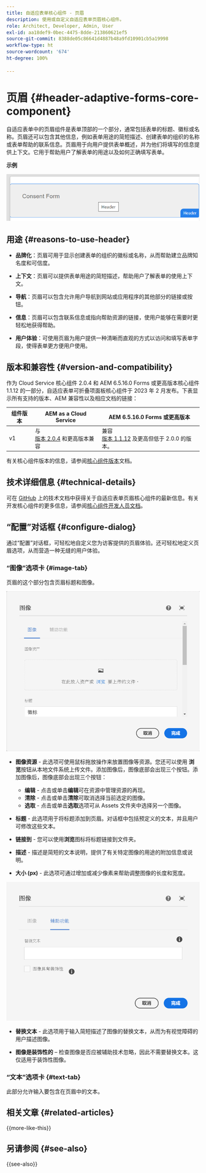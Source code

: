 ```yaml
---
title: 自适应表单核心组件 - 页眉
description: 使用或自定义自适应表单页眉核心组件。
role: Architect, Developer, Admin, User
exl-id: aa18def9-0bec-4475-8dde-213860621ef5
source-git-commit: 8388de05c86641d4887b48a9fd10901cb5a19998
workflow-type: ht
source-wordcount: '674'
ht-degree: 100%

---
```


# 页眉 {#header-adaptive-forms-core-component}

自适应表单中的页眉组件是表单顶部的一个部分，通常包括表单的标题、徽标或名称。页眉还可以包含其他信息，例如表单用途的简短描述、创建表单的组织的名称或表单帮助的联系信息。页眉用于向用户提供表单概述，并为他们将填写的信息提供上下文。它用于帮助用户了解表单的用途以及如何正确填写表单。

**示例**

![示例](/help/adaptive-forms/assets/header.png)

## 用途 {#reasons-to-use-header}

- **品牌化**：页眉可用于显示创建表单的组织的徽标或名称，从而帮助建立品牌知名度和可信度。

- **上下文**：页眉可以提供表单用途的简短描述，帮助用户了解表单的使用上下文。

- **导航**：页眉可以包含允许用户导航到网站或应用程序的其他部分的链接或按钮。

- **信息**：页眉可以包含联系信息或指向帮助资源的链接，使用户能够在需要时更轻松地获得帮助。

- **用户体验**：可使用页眉为用户提供一种清晰而直观的方式以访问和填写表单字段，使得表单更方便用户使用。

## 版本和兼容性 {#version-and-compatibility}

作为 Cloud Service 核心组件 2.0.4 和 AEM 6.5.16.0 Forms 或更高版本核心组件 1.1.12 的一部分，自适应表单可折叠项面板核心组件于 2023 年 2 月发布。下表显示所有支持的版本、AEM 兼容性以及相应文档的链接：

| 组件版本 | AEM as a Cloud Service | AEM 6.5.16.0 Forms 或更高版本 |
|---|---|---|
| v1 | 与<br>[版本 2.0.4](/help/adaptive-forms/version.md) 和更高版本兼容 | 兼容<br>[版本 1.1.12](/help/adaptive-forms/version.md) 及更高但低于 2.0.0 的版本。 |

有关核心组件版本的信息，请参阅[核心组件版本](/help/adaptive-forms/version.md)文档。


<!-- ## Sample Component Output {#sample-component-output}

To experience the Accordion Component as well as see examples of its configuration options as well as HTML and JSON output, visit the [Component Library](https://adobe.com/go/aem_cmp_library_accordion). -->


## 技术详细信息 {#technical-details}

可在 [GitHub](https://github.com/adobe/aem-core-forms-components/tree/master/ui.af.apps/src/main/content/jcr_root/apps/core/fd/components/form/pageheader/v1/pageheader) 上的技术文档中获得关于自适应表单页眉核心组件的最新信息。有关开发核心组件的更多信息，请参阅[核心组件开发人员文档](/help/developing/overview.md)。

## “配置”对话框 {#configure-dialog}

通过“配置”对话框，可轻松地自定义您为访客提供的页眉体验。还可轻松地定义页眉选项，从而营造一种无缝的用户体验。

### “图像”选项卡 {#image-tab}

页眉的这个部分包含页眉标题和图像。

![“图像”选项卡](/help/adaptive-forms/assets/header_image.png)

- **图像资源** - 此选项可使用鼠标拖放操作来放置图像等资源。您还可以使用 **浏览**&#x200B;按钮从本地文件系统上传文件。添加图像后，图像底部会出现三个按钮。添加图像后，图像底部会出现三个按钮：
   - **编辑** - 点击或单击&#x200B;**编辑**&#x200B;可在资源中管理资源的再现。
   - **清除** - 点击或单击&#x200B;**清除**&#x200B;可取消选择当前选定的图像。
   - **选取** - 点击或单击&#x200B;**选取**&#x200B;选项可从 Assets 文件夹中选择另一个图像。

- **标题** - 此选项用于将标题添加到页眉。对话框中包括预定义的文本，并且用户可修改这些文本。
- **链接到** - 您可以使用&#x200B;**浏览**&#x200B;图标将标题链接到文件夹。
- **描述** - 描述是简短的文本说明，提供了有关特定图像的用途的附加信息或说明。
- **大小 (px)** - 此选项可通过增加或减少像素来帮助调整图像的长度和宽度。

![“辅助功能”选项卡](/help/adaptive-forms/assets/header_accessibility.png)

- **替换文本** - 此选项用于输入简短描述了图像的替换文本，从而为有视觉障碍的用户描述图像。

- **图像是装饰性的** – 检查图像是否应被辅助技术忽略，因此不需要替换文本。这仅适用于装饰性图像。

### “文本”选项卡 {#text-tab}

此部分允许输入要包含在页眉中的文本。

<!--

## Related article {#related-article}

* [Create a standalone Adaptive Form](https://experienceleague.adobe.com/docs/experience-manager-cloud-service/content/forms/adaptive-forms-authoring/authoring-adaptive-forms-core-components/create-an-adaptive-form-on-forms-cs/creating-adaptive-form-core-components.html)

-->

## 相关文章 {#related-articles}

{{more-like-this}}

## 另请参阅 {#see-also}

{{see-also}}
